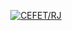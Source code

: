 <center>

[![CEFET/RJ](https://storage.googleapis.com/randomlife2/2018/12/19/Captura-de-Tela-2018-12-19-as-15.36.42.png)](http://eic.cefet-rj.br/portal/)

</center>
